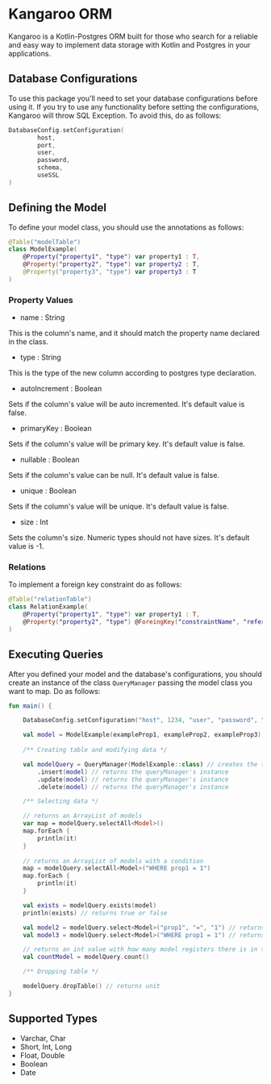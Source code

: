 # Kangaroo ORM

Kangaroo is a Kotlin-Postgres ORM built for those who search for a reliable and easy way to implement 
data storage with Kotlin and Postgres in your applications.

## Database Configurations

To use this package you'll need to set your database configurations
before using it. If you try to use any functionality before setting the configurations,
Kangaroo will throw SQL Exception. To avoid this, do as follows:

```kotlin
DatabaseConfig.setConfiguration(
        host,
        port,
        user,
        password,
        schema,
        useSSL
)
```

## Defining the Model

To define your model class, you should use the annotations as follows:

```kotlin
@Table("modelTable")
class ModelExample(
    @Property("property1", "type") var property1 : T,
    @Property("property2", "type") var property2 : T,
    @Property("property3", "type") var property3 : T
)
```

### Property Values

- name : String

This is the column's name, and it should match the property name declared in the class.

- type : String

This is the type of the new column according to postgres type declaration.

- autoIncrement : Boolean

Sets if the column's value will be auto incremented. It's default value is false. 

- primaryKey : Boolean

Sets if the column's value will be primary key. It's default value is false. 

- nullable : Boolean

Sets if the column's value can be null. It's default value is false. 

- unique : Boolean

Sets if the column's value will be unique. It's default value is false.

- size : Int

Sets the column's size. Numeric types should not have sizes. It's default value is -1.

### Relations

To implement a foreign key constraint do as follows:

```kotlin
@Table("relationTable")
class RelationExample(
    @Property("property1", "type") var property1 : T,
    @Property("property2", "type") @ForeingKey("constraintName", "referencedTable", "referencedProperty") var property2 : T,
)
```

## Executing Queries

After you defined your model and the database's configurations, you should
create an instance of the class `QueryManager` passing the model class you want
to map. Do as follows:

```kotlin
fun main() {

    DatabaseConfig.setConfiguration("host", 1234, "user", "password", "example", false)

    val model = ModelExample(exampleProp1, exampleProp2, exampleProp3)
    
    /** Creating table and modifying data */  

    val modelQuery = QueryManager(ModelExample::class) // creates the table
        .insert(model) // returns the queryManager's instance
        .update(model) // returns the queryManager's instance
        .delete(model) // returns the queryManager's instance

    /** Selecting data */    

    // returns an ArrayList of models
    var map = modelQuery.selectAll<Model>()
    map.forEach {
        println(it)
    }
    
    // returns an ArrayList of models with a condition
    map = modelQuery.selectAll<Model>("WHERE prop1 = 1")
    map.forEach {
        println(it)
    }

    val exists = modelQuery.exists(model)
    println(exists) // returns true or false

    val model2 = modelQuery.select<Model>("prop1", "=", "1") // returns null or model
    val model3 = modelQuery.select<Model>("WHERE prop1 = 1") // returns null or model

    // returns an int value with how many model registers there is in the database
    val countModel = modelQuery.count()

    /** Dropping table */  

    modelQuery.dropTable() // returns unit
}
```

## Supported Types

- Varchar, Char
- Short, Int, Long
- Float, Double
- Boolean
- Date